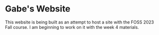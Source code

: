 # Gabe's Website

This website is being built as an attempt to host a site with the FOSS 2023 Fall course. I am beginning to work on it with the week 4 materials. 
